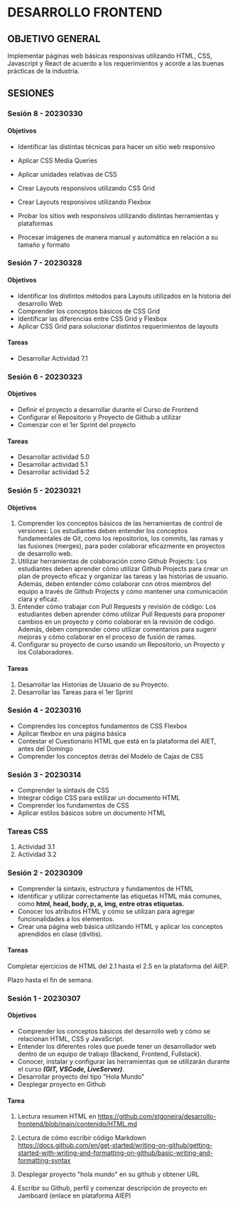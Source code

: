 # DESARROLLO FRONTEND

## OBJETIVO GENERAL
Implementar páginas web básicas responsivas utilizando HTML, CSS, Javascript y React de acuerdo a los requerimientos y acorde a las buenas prácticas de la industria. 

## SESIONES

### Sesión 8 - 20230330
#### Objetivos 

- Identificar las distintas técnicas para hacer un sitio web responsivo 

- Aplicar CSS Media Queries 

- Aplicar unidades relativas de CSS 

- Crear Layouts responsivos utilizando CSS Grid 

- Crear Layouts responsivos utilizando Flexbox 

- Probar los sitios web responsivos utilizando distintas herramientas y plataformas 

- Procesar imágenes de manera manual y automática en relación a su tamaño y formato 











### Sesión 7 - 20230328
#### Objetivos 

- Identificar los distintos métodos para Layouts utilizados en la historia del desarrollo Web 
- Comprender los conceptos básicos de CSS Grid 
- Identificar las diferencias entre CSS Grid y Flexbox 
- Aplicar CSS Grid para solucionar distintos requerimientos de layouts

#### Tareas 
- Desarrollar Actividad 7.1 


### Sesión 6 - 20230323
#### Objetivos 
- Definir el proyecto a desarrollar durante el Curso de Frontend 
- Configurar el Repositorio y Proyecto de Github a utilizar
- Comenzar con el 1er Sprint del proyecto 
#### Tareas 
- Desarrollar actividad 5.0
- Desarrollar actividad 5.1
- Desarrollar actividad 5.2


### Sesión 5 - 20230321

#### Objetivos 
1. Comprender los conceptos básicos de las herramientas de control de versiones: Los estudiantes deben entender los conceptos fundamentales de Git, como los repositorios, los commits, las ramas y las fusiones (merges), para poder colaborar eficazmente en proyectos de desarrollo web.
2. Utilizar herramientas de colaboración como Github Projects: Los estudiantes deben aprender cómo utilizar Github Projects para crear un plan de proyecto eficaz y organizar las tareas y las historias de usuario. Además, deben entender cómo colaborar con otros miembros del equipo a través de Github Projects y cómo mantener una comunicación clara y eficaz.
3. Entender cómo trabajar con Pull Requests y revisión de código: Los estudiantes deben aprender cómo utilizar Pull Requests para proponer cambios en un proyecto y cómo colaborar en la revisión de código. Además, deben comprender cómo utilizar comentarios para sugerir mejoras y cómo colaborar en el proceso de fusión de ramas.
4. Configurar su proyecto de curso usando un Repositorio, un Proyecto y los Colaboradores. 

#### Tareas 
1. Desarrollar las Historias de Usuario de su Proyecto.
2. Desarrollar las Tareas para el 1er Sprint 


### Sesión 4 - 20230316

- Comprendes los conceptos fundamentos de CSS Flexbox 
- Aplicar flexbox en una página básica 
- Contestar el Cuestionario HTML que está en la plataforma del AIET, antes del Domingo 
- Comprender los conceptos detrás del Modelo de Cajas de CSS 


### Sesión 3 - 20230314

- Comprender la sintaxis de CSS
- Integrar código CSS para estilizar un documento HTML 
- Comprender los fundamentos de CSS 
- Aplicar estilos básicos sobre un documento HTML 

### Tareas CSS 

1. Actividad 3.1 
2. Actividad 3.2  


### Sesión 2 - 20230309

- Comprender la sintaxis, estructura y fundamentos de HTML 
- Identificar y utilizar correctamente las etiquetas HTML más comunes, como **html, head, body, p, a, img, entre otras etiquetas.**
- Conocer los atributos HTML y cómo se utilizan para agregar funcionalidades a los elementos.
- Crear una página web básica utilizando HTML y aplicar los conceptos aprendidos en clase (divitis).

#### Tareas 

Completar ejercicios de HTML del 2.1 hasta el 2.5 en la plataforma del AIEP. 

Plazo hasta el fin de semana. 


### Sesión 1 - 20230307

#### Objetivos

- Comprender los conceptos básicos del desarrollo web y cómo se relacionan HTML, CSS y JavaScript.
- Entender los diferentes roles que puede tener un desarrollador web dentro de un equipo de trabajo (Backend, Frontend, Fullstack).
- Conocer, instalar y configurar las herramientas que se utilizarán durante el curso ***(GIT, VSCode, LiveServer)***.
- Desarrollar proyecto del tipo "Hola Mundo"
- Desplegar proyecto en Github

#### Tarea 

1. Lectura resumen HTML en https://github.com/stgoneira/desarrollo-frontend/blob/main/contenido/HTML.md 

2. Lectura de cómo escribir código Markdown https://docs.github.com/en/get-started/writing-on-github/getting-started-with-writing-and-formatting-on-github/basic-writing-and-formatting-syntax

3. Desplegar proyecto "hola mundo" en su github y obtener URL 

4. Escribir su Github, perfil y comenzar descripción de proyecto en Jamboard (enlace en plataforma AIEP)